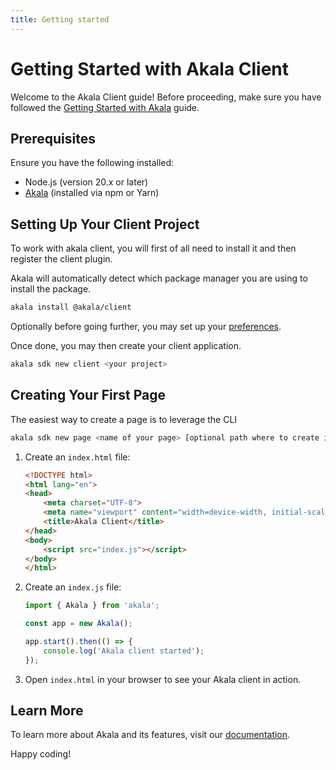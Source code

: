 ```yaml
---
title: Getting started
---
```


# Getting Started with Akala Client

Welcome to the Akala Client guide! Before proceeding, make sure you have followed the [Getting Started with Akala](../getting-started) guide.

## Prerequisites

Ensure you have the following installed:

- Node.js (version 20.x or later)
- [Akala](../getting-started) (installed via npm or Yarn)

## Setting Up Your Client Project

To work with akala client, you will first of all need to install it and then register the client plugin.

Akala will automatically detect which package manager you are using to install the package.

```bash
akala install @akala/client
```

Optionally before going further, you may set up your [preferences](preferences).

Once done, you may then create your client application.

```bash
akala sdk new client <your project>
```

## Creating Your First Page

The easiest way to create a page is to leverage the CLI

```bash
akala sdk new page <name of your page> [optional path where to create it]
```

1. Create an `index.html` file:

    ```html
    <!DOCTYPE html>
    <html lang="en">
    <head>
        <meta charset="UTF-8">
        <meta name="viewport" content="width=device-width, initial-scale=1.0">
        <title>Akala Client</title>
    </head>
    <body>
        <script src="index.js"></script>
    </body>
    </html>
    ```

2. Create an `index.js` file:

    ```javascript
    import { Akala } from 'akala';

    const app = new Akala();

    app.start().then(() => {
        console.log('Akala client started');
    });
    ```

3. Open `index.html` in your browser to see your Akala client in action.

## Learn More

To learn more about Akala and its features, visit our [documentation](https://akala.js.org/).

Happy coding!

